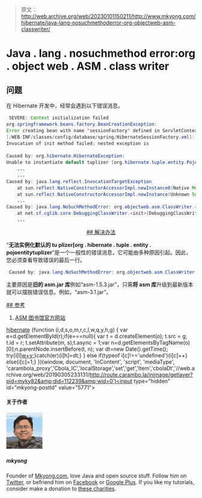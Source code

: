 > 原文：<http://web.archive.org/web/20230101150211/http://www.mkyong.com/hibernate/java-lang-nosuchmethoderror-org-objectweb-asm-classwriter/>

# Java . lang . nosuchmethod error:org . object web . ASM . class writer

## 问题

在 Hibernate 开发中，经常会遇到以下错误消息。

```java
 SEVERE: Context initialization failed
org.springframework.beans.factory.BeanCreationException: 
Error creating bean with name 'sessionFactory' defined in ServletContext resource 
[/WEB-INF/classes/config/database/spring/HibernateSessionFactory.xml]: 
Invocation of init method failed; nested exception is 

Caused by: org.hibernate.HibernateException: 
Unable to instantiate default tuplizer [org.hibernate.tuple.entity.PojoEntityTuplizer]
	...
	...
Caused by: java.lang.reflect.InvocationTargetException
	at sun.reflect.NativeConstructorAccessorImpl.newInstance0(Native Method)
	at sun.reflect.NativeConstructorAccessorImpl.newInstance(Unknown Source)
	...
Caused by: java.lang.NoSuchMethodError: org.objectweb.asm.ClassWriter.<init>(I)V
	at net.sf.cglib.core.DebuggingClassWriter.<init>(DebuggingClassWriter.java:47)
	... 
```

 <ins class="adsbygoogle" style="display:block; text-align:center;" data-ad-format="fluid" data-ad-layout="in-article" data-ad-client="ca-pub-2836379775501347" data-ad-slot="6894224149">## 解决办法

“**无法实例化默认的 tu plizer[org . hibernate . tuple . entity . pojoentitytuplizer**”是一个一般性的错误消息，它可能由多种原因引起。因此，您必须查看导致错误的最后一行。

```java
 Caused by: java.lang.NoSuchMethodError: org.objectweb.asm.ClassWriter 
```

主要原因是**旧的 asm.jar 库**例如“asm-1.5.3.jar”，只需**将 asm 库**升级到最新版本就可以摆脱错误信息。例如，“asm-3.1.jar”。

 <ins class="adsbygoogle" style="display:block" data-ad-client="ca-pub-2836379775501347" data-ad-slot="8821506761" data-ad-format="auto" data-ad-region="mkyongregion">## 参考

1.  [ASM 图书馆官方网站](http://web.archive.org/web/20190305233131/http://asm.ow2.org/)

[hibernate](http://web.archive.org/web/20190305233131/http://www.mkyong.com/tag/hibernate/)</ins></ins>![](img/20061b304e2391d292f7c996413f316d.png) (function (i,d,s,o,m,r,c,l,w,q,y,h,g) { var e=d.getElementById(r);if(e===null){ var t = d.createElement(o); t.src = g; t.id = r; t.setAttribute(m, s);t.async = 1;var n=d.getElementsByTagName(o)[0];n.parentNode.insertBefore(t, n); var dt=new Date().getTime(); try{i[l][w+y](h,i[l][q+y](h)+'&amp;'+dt);}catch(er){i[h]=dt;} } else if(typeof i[c]!=='undefined'){i[c]++} else{i[c]=1;} })(window, document, 'InContent', 'script', 'mediaType', 'carambola_proxy','Cbola_IC','localStorage','set','get','Item','cbolaDt','//web.archive.org/web/20190305233131/http://route.carambo.la/inimage/getlayer?pid=myky82&amp;did=112239&amp;wid=0')<input type="hidden" id="mkyong-postId" value="5771">

#### 关于作者

![author image](img/47c3448afd66e1f1b80a75ad98eb057f.png)

##### mkyong

Founder of [Mkyong.com](http://web.archive.org/web/20190305233131/http://mkyong.com/), love Java and open source stuff. Follow him on [Twitter](http://web.archive.org/web/20190305233131/https://twitter.com/mkyong), or befriend him on [Facebook](http://web.archive.org/web/20190305233131/http://www.facebook.com/java.tutorial) or [Google Plus](http://web.archive.org/web/20190305233131/https://plus.google.com/110948163568945735692?rel=author). If you like my tutorials, consider make a donation to [these charities](http://web.archive.org/web/20190305233131/http://www.mkyong.com/blog/donate-to-charity/).